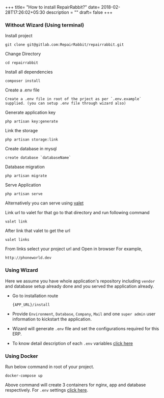 +++
title= "How to install RepairRabbit?"
date= 2018-02-28T17:26:02+05:30
description = ""
draft= false
+++

### Without Wizard (Using terminal)
Install project

```
git clone git@gitlab.com:RepairRabbit/repairrabbit.git
```

Change Directory

```
cd repairrabbit
```

Install all dependencies

```
composer install
```

Create a .env file

```
Create a .env file in root of the prject as per `.env.example` supplied. (you can setup .env file through wizard also)
```

Generate application key

```
php artisan key:generate
```

Link the storage

```
php artisan storage:link
```

Create database in mysql

```
create database `databaseName`
```

Database migration

```
php artisan migrate

```

Serve Application

```
php artisan serve
```

Alternatively you can serve using [valet](https://laravel.com/docs/5.4/valet#installation)

Link url to valet for that go to that directory and run following command

```
valet link
```

After link that valet to get the url

```
valet links
```

From links select your project url and Open in browser
For example,

```
http://phoneworld.dev
```

### Using Wizard

Here we assume you have whole application's repository including `vendor` and database setup already done and you served the application already.

* Go to installation route

  ```
  {APP_URL}/install
  ```

* Provide `Environment`, `Database`, `Company`, `Mail` and one `super admin` user information to kickstart the application.

* Wizard will generate `.env` file and set the configurations required for this ERP.
* To know detail description of each `.env` variables [click here](/installation/wizard-env)


### Using Docker

Run below command in root of your project.

```
docker-compose up
```

Above command will create 3 containers for nginx, app and database respectively. For `.env` settings [click here](/installation/wizard-env).

